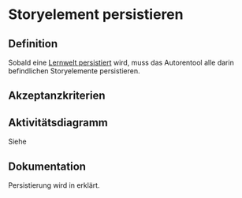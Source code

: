 # Storyelement persistieren



## Definition

Sobald eine [Lernwelt persistiert](ASE6.md) wird, muss das Autorentool 
alle darin befindlichen Storyelemente persistieren.


## Akzeptanzkriterien 


## Aktivitätsdiagramm
Siehe [](ASE6.md)


## Dokumentation

Persistierung wird in [](Persisitierung-im-Autorentool.md) erklärt.
